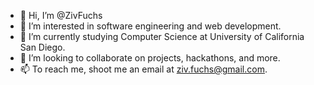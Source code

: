 - 👋 Hi, I’m @ZivFuchs
- 👀 I’m interested in software engineering and web development.
- 🌱 I’m currently studying Computer Science at University of California San Diego.
- 💞️ I’m looking to collaborate on projects, hackathons, and more.
- 📫 To reach me, shoot me an email at ziv.fuchs@gmail.com.

<!---
ZivFuchs/ZivFuchs is a ✨ special ✨ repository because its `README.md` (this file) appears on your GitHub profile.
You can click the Preview link to take a look at your changes.
--->
